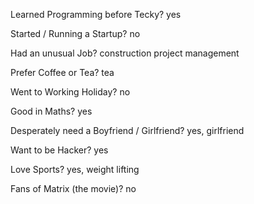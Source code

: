 Learned Programming before Tecky?
yes

Started / Running a Startup?
no

Had an unusual Job?
construction project management

Prefer Coffee or Tea?
tea

Went to Working Holiday?
no

Good in Maths?
yes

Desperately need a Boyfriend / Girlfriend?
yes, girlfriend

Want to be Hacker?
yes

Love Sports?
yes, weight lifting

Fans of Matrix (the movie)?
no